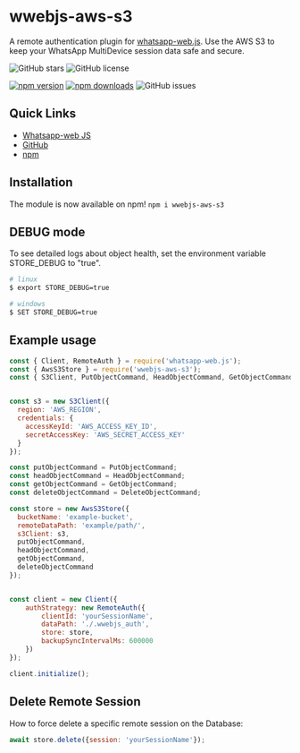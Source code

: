 # wwebjs-aws-s3
A remote authentication plugin for [whatsapp-web.js](https://wwebjs.dev/). Use the AWS S3 to keep your WhatsApp MultiDevice session data safe and secure.

![GitHub stars](https://img.shields.io/github/stars/arbisyarifudin/wwebjs-aws-s3.svg?style=social&label=Star&maxAge=2592000) ![GitHub license](https://img.shields.io/github/license/arbisyarifudin/wwebjs-aws-s3.svg)

[![npm version](https://badge.fury.io/js/wwebjs-aws-s3.svg)](https://badge.fury.io/js/wwebjs-aws-s3)
[![npm downloads](https://img.shields.io/npm/dm/wwebjs-aws-s3.svg)](https://npm-stat.com/charts.html?package=wwebjs-aws-s3)
![GitHub issues](https://img.shields.io/github/issues/arbisyarifudin/wwebjs-aws-s3.svg)

## Quick Links

* [Whatsapp-web JS](https://wwebjs.dev/guide/authentication.html)
* [GitHub](https://github.com/arbisyarifudin/wwebjs-aws-s3)
* [npm](https://www.npmjs.com/package/wwebjs-aws-s3)

## Installation

The module is now available on npm! `npm i wwebjs-aws-s3`

## DEBUG mode

To see detailed logs about object health, set the environment variable STORE_DEBUG to "true".

```bash
# linux
$ export STORE_DEBUG=true

# windows
$ SET STORE_DEBUG=true
```

## Example usage

```js
const { Client, RemoteAuth } = require('whatsapp-web.js');
const { AwsS3Store } = require('wwebjs-aws-s3');
const { S3Client, PutObjectCommand, HeadObjectCommand, GetObjectCommand, DeleteObjectCommand } = require('@aws-sdk/client-s3');


const s3 = new S3Client({
  region: 'AWS_REGION',
  credentials: {
    accessKeyId: 'AWS_ACCESS_KEY_ID',
    secretAccessKey: 'AWS_SECRET_ACCESS_KEY'
  }
});

const putObjectCommand = PutObjectCommand; 
const headObjectCommand = HeadObjectCommand;
const getObjectCommand = GetObjectCommand;
const deleteObjectCommand = DeleteObjectCommand; 

const store = new AwsS3Store({
  bucketName: 'example-bucket',
  remoteDataPath: 'example/path/',
  s3Client: s3,
  putObjectCommand,
  headObjectCommand,
  getObjectCommand,
  deleteObjectCommand
});


const client = new Client({
    authStrategy: new RemoteAuth({
        clientId: 'yourSessionName',
        dataPath: './.wwebjs_auth',
        store: store,
        backupSyncIntervalMs: 600000
    })
});

client.initialize();
```

## Delete Remote Session

How to force delete a specific remote session on the Database:

```js
await store.delete({session: 'yourSessionName'});
```